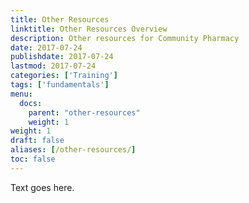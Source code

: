 ```yaml
---
title: Other Resources
linktitle: Other Resources Overview
description: Other resources for Community Pharmacy
date: 2017-07-24
publishdate: 2017-07-24
lastmod: 2017-07-24
categories: ['Training']
tags: ['fundamentals']
menu:
  docs:
    parent: "other-resources"
    weight: 1
weight: 1
draft: false
aliases: [/other-resources/]
toc: false
---
```


Text goes here.


